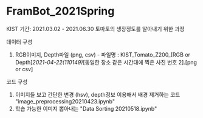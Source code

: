 # FramBot_2021Spring
KIST
기간: 2021.03.02 - 2021.06.30
토마토의 생장정도를 알아내기 위한 과정


데이터 구성
1. RGB이미지, Depth파일 (png, csv) - 파일명 : KIST_Tomato_Z200_[RGB or Depth]_2021-04-22(110149)_[동일한 장소 같은 시간대에 찍은 사진 번호 2].[png or csv]


코드 구성
1. 이미지들 보고 간단한 변경 (hsv), depth정보 이용해서 배경 제거하는 코드 "image_preprocessing20210423.ipynb"
2. 학습 가능한 이미지 뽑아내는 "Data Sorting 20210518.ipynb"
